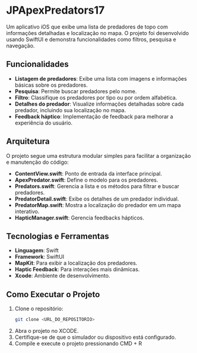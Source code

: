 # JPApexPredators17

Um aplicativo iOS que exibe uma lista de predadores de topo com informações detalhadas e localização no mapa. O projeto foi desenvolvido usando SwiftUI e demonstra funcionalidades como filtros, pesquisa e navegação.

## Funcionalidades

- **Listagem de predadores**: Exibe uma lista com imagens e informações básicas sobre os predadores.
- **Pesquisa**: Permite buscar predadores pelo nome.
- **Filtro**: Classifique os predadores por tipo ou por ordem alfabética.
- **Detalhes do predador**: Visualize informações detalhadas sobre cada predador, incluindo sua localização no mapa.
- **Feedback háptico**: Implementação de feedback para melhorar a experiência do usuário.

## Arquitetura

O projeto segue uma estrutura modular simples para facilitar a organização e manutenção do código:

- **ContentView.swift**: Ponto de entrada da interface principal.
- **ApexPredator.swift**: Define o modelo para os predadores.
- **Predators.swift**: Gerencia a lista e os métodos para filtrar e buscar predadores.
- **PredatorDetail.swift**: Exibe os detalhes de um predador individual.
- **PredatorMap.swift**: Mostra a localização do predador em um mapa interativo.
- **HapticManager.swift**: Gerencia feedbacks hápticos.

## Tecnologias e Ferramentas

- **Linguagem**: Swift
- **Framework**: SwiftUI
- **MapKit**: Para exibir a localização dos predadores.
- **Haptic Feedback**: Para interações mais dinâmicas.
- **Xcode**: Ambiente de desenvolvimento.

## Como Executar o Projeto

1. Clone o repositório:
   ```bash
   git clone <URL_DO_REPOSITORIO>
   ```
2. Abra o projeto no XCODE.
3. Certifique-se de que o simulador ou dispositivo está configurado.
4. Compile e execute o projeto pressionando CMD + R
